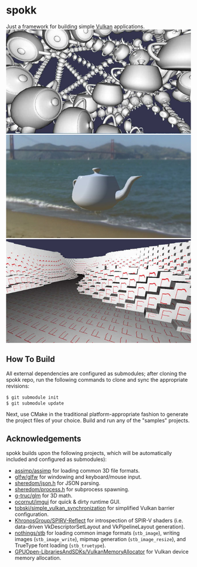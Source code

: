 spokk
=====

Just a framework for building simple [Vulkan](https://www.khronos.org/vulkan/) applications.
![image](https://raw.githubusercontent.com/cdwfs/spokk/master/samples/cubeswarm/screenshot.jpg)
![image](https://raw.githubusercontent.com/cdwfs/spokk/master/samples/lights/screenshot.jpg)
![image](https://raw.githubusercontent.com/cdwfs/spokk/master/samples/pillars/screenshot.jpg)

How To Build
------------
All external dependencies are configured as submodules; after cloning the spokk repo, run the
following commands to clone and sync the appropriate revisions:

```
$ git submodule init
$ git submodule update
```

Next, use CMake in the traditional platform-appropriate fashion to generate the project files of
your choice. Build and run any of the "samples" projects.

Acknowledgements
----------------
spokk builds upon the following projects, which will be automatically included and configured as submodules):
- [assimp/assimp](https://github.com/assimp/assimp) for loading common 3D file formats.
- [glfw/glfw](https://github.com/glfw/glfw) for windowing and keyboard/mouse input.
- [sheredom/json.h](https://github.com/sheredom/json.h) for JSON parsing.
- [sheredom/process.h](https://github.com/sheredom/process.h) for subprocess spawning.
- [g-truc/glm](https://github.com/google/mathfu) for 3D math.
- [ocornut/imgui](https://github.com/ocornut/imgui) for quick & dirty runtime GUI.
- [tobski/simple_vulkan_synchronization](https://github.com/tobski/simple_vulkan_synchronization) for
  simplified Vulkan barrier configuration.
- [KhronosGroup/SPIRV-Reflect](https://github.com/KhronosGroup/SPIRV-Reflect) for introspection of
  SPIR-V shaders (i.e. data-driven VkDescriptorSetLayout and VkPipelineLayout generation).
- [nothings/stb](https://github.com/nothings/stb) for loading common image formats (`stb_image`), writing
  images (`stb_image_write`), mipmap generation (`stb_image_resize`), and TrueType font loading
  (`stb_truetype`).
- [GPUOpen-LibrariesAndSDKs/VulkanMemoryAllocator](https://github.com/GPUOpen-LibrariesAndSDKs/VulkanMemoryAllocator)
  for Vulkan device memory allocation.

